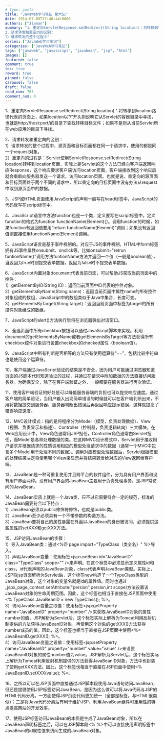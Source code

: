 ```yaml
---
# type: posts 
title: "JavaWeb学习笔记 第六记"
date: 2014-07-09T17:48:44+0800
authors: ["Jianan"]
summary: "1、重定向ServletResponse.setRedirect(String location)：将转移到location路径代表的页面上，如果location以“/”开头则说明它从Servlet的容器目录中寻找，也就是http://host:port/Servlet所在web应用的目录下寻找。的目录下查找转移目标文件；如果不是则从当前
2、请求转发和重定向的区别：
1）请求转发的整个过程中"
series: ["JavaWeb学习笔记"]
categories: ["JavaWeb学习笔记"]
tags: ["javaweb", "javascript", "javabean", "jsp", "html"]
images: []
featured: false
comment: true
toc: true
reward: true
pinned: false
carousel: false
draft: false
read_num: 763
comment_num: 0
---
```


1、重定向ServletResponse.setRedirect(String
location)：将转移到location路径代表的页面上，如果location以“/”开头则说明它从Servlet的容器目录中寻找，也就是http://host:port/的目录下查找转移目标文件；如果不是则从当前Servlet所在web应用的目录下寻找。

  

2、请求转发和重定向的区别：  
1）请求转发的整个过程中，源页面和目标页面都在同一个请求中，使用的都是同一个request对象。  
2）重定向的过程是：Servlet使用ServletResponse.setRedirect(String
location)转移到location页面，实际上是Servlet的这个方法已经向客户端返回响应Response，这个响应要求客户端访问location页面，客户端接收到这个响应后就会重新向服务器发送一个请求，访问location页面。也就是说，重定向的源页面和目标页面处于两个不同的请求中，所以重定向的目标页面中没有办法从request中取到源页面中的数据。

  

3、JSP或HTML页面使用JavaScript的声明一般写在head标签中，JavaScript的代码就写在script标签中。

  

4、JavaScript语言中方法function也是一个类，定义要写在script标签中，定义function的格式为function
functionName(Element){}。调用function的时候，如果function有返回值要用“return
functionName(Element)”调用；如果没有返回值则直接使用functionName(Element)调用。

  

5、JavaScript语言是基于事件机制的。对应于JS的事件机制，HTML中form标签拥有JS事件属性onsubmit、onclick等。比如onsubmit="retrun
funtionName()"调用方法funtionName方法并返回一个值（一般是boolean值），当返回为true时则提交表单数据，返回为false时不提交表单数据。

  

6、JavaScript内置对象document代表当前页面，可以帮助JS获取当前页面中的控件：  
1）getElementByID(String ID)：返回当前页面中ID代表的控件对象。  
2）getElementsByName(String
name)：返回当前页面中属性name的所有控件对象组成的数组，JavaScript中的数组类似于Java中集合，长度可变。  
3）getElementsByTarget(String target)：返回当前页面中标签为target的所有控件对象组成的数组。

  

7、JavaScript的alert()方法执行后将在浏览器弹出对话窗口。

  

8、全选页面中所有checkbox按钮可以通过JavaScript脚本来实现。利用document的getElementsByName或者getElementsByTarget等方法获得所有checkbox控件对象进行设置checkbox的checked属性（boolean值）。

  

9、JavaScript中所有判断是否相等的方法只有使用运算符“==”，包括比较字符串也是使用这个运算符。

  

10、客户端通过JavaScript验证的结果是不安全，因为用户可能通过浏览器知道页面的JS脚本代码知道验证的过程，并通过在请求中附加数据的方法直接访问服务器。为确保安全，除了在客户端验证之外，一般都要在服务器进行再次验证。

  

11、使用客户端验证的好处是可以降低服务器端的负担也可以提交响应速度。通过客户端的简单验证，当用户输入出现简单错误的时候就可以在客户端判断出来，不用将数据提交到服务器，服务器判断出错误后再返回响应提示错误，这样就提高了错误响应速度。

  

12、MVC设计模式：指的是将程序分为Model（模型，负责处理数据）、View（视图、负责显示和描述）、Controller（控制器，负责逻辑转向）三大模块。在Web应用设计中，View角色通常用JSP担任，Controller角色通常由Servlet担任，而Model是各种处理数据的类。在这种MVC设计模式中，Servlet用于接收用户请求并根据请求的性质调用相应的模型处理请求中的数据（通常一个MVC中包含多个Model用于处理不同的数据）。调用对应模型处理数据后，Servlet根据模型的处理结果决定将使用哪个View来显示并将结果转发给对应的View返回给客户端。

  

13、JavaBean是一种可重复使用并且跨平台的软件组件，分为具有用户界面和没有用户界面两种。没有用户界面的JavaBean主要用于负责处理事务，是JSP常访问的JavaBean。

  

14、JavaBean实质上就是一个Java类，只不过它需要符合一定的规范，标准的JavaBean需要符合以下特点：  
1）JavaBean必须以public修饰符修饰，也就是public类。  
2）JavaBean至少必须具有一个不带参数的构造方法。  
3）JavaBean要将自己的属性暴露在外面以JavaBean的身份被访问，必须提供这些属性的setXXX和getXXX方法。

  

15、JSP访问JavaBean的步骤：  
1）导入JavaBean类：通过<%@ page import="TypeClass（类全名）" %>导入。  
2）声明JavaBean变量：使用标签<jsp:useBean id="JavaBeanID" class="TypeClass" scope=""
/>来声明。在这个标签中必须显示定义属性id和class，id代表声明的JavaBean对象，class代表声明JavaBean类型。实际上，JSP将jsp页面解析为Servlet后，这个标签new构造了一个TypeClass类型的JavaBean对象，这个对象的变量名就是id的属性值。同时也通过_jspx_page_context.setAttribute("persion",persion,int
scope)方法设置该JavaBean对象的生命周期范围。因此，这个标签也相当于直接在JSP页面中使用<% TypeClass JavaBeanID =
new TypeClass(); %>。  
3）访问JavaBean变量之取值：使用标签<jsp:getProperty name="JavaBeanID" property="number"
/>来获取JavaBeanID对象的属性number的值，JSP解析为Servlet后，这个标签实际上解析为Tomcat利用反射机制提供的方法获得JavaBeanID对象，再使用这个对象的getXXX()方法获得number成员的值。因此，这个标签也相当于直接在JSP页面中使用<%=
JavaBeanID.getXXX(); %>。  
4）访问JavaBean变量之设值：使用标签<jsp:setProperty name="JavaBeanID" property="numbet"
value="value"
/>来设置JavaBeanID对象的属性number值为value。JSP解析为Servlet后，这个标签实际上解析为Tomcat利用反射机制提供的方法获得JavaBeanID对象，方法中也封装了使用getXXX方法。因此，这个标签也相当于直接在JSP页面中使用<%
JavaBeanID.setXXX(value); %>。

  

16、之所以可以在JSP页面中直接通过JSP脚本段使用Java语句访问JavaBean，但还是提倡使用JSP标签访问JavaBean，是因为这么做可以将Java代码与JSP的HTML代码分离。一方面使得JSP页面代码更加统一（全部是标签，与HTML很类似）；二是将Java代码分离后有利于维护JSP，利用JavaBean组件可重用性的特点提高网站的开发效率。

  

17、使用JSP标签访问JavaBean的本质是生成了JavaBean对象，所以在JavaBean声明标签之后，可以在JSP脚本段<%
%>中可以直接使用声明标签中JavaBean的id属性值来访问生成的JavaBean对象。

